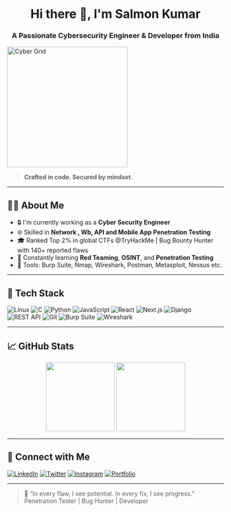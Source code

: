 <h1 align="center">Hi there 👋, I'm Salmon Kumar</h1>
<h3 align="center">A Passionate Cybersecurity Engineer & Developer from India</h3>

  
<img src="https://media.giphy.com/media/M9bRKfFHjW0xG/giphy.gif" width="280" alt="Cyber Grid" />

> **Crafted in code. Secured by mindset.**




---

## 🧑‍💻 About Me

- 🔒 I'm currently working as a **Cyber Security Engineer**
- 🌐 Skilled in **Network , Wb, API and Mobile App Penetration Testing**
- 🎓 Ranked Top 2% in global CTFs @TryHackMe | Bug Bounty Hunter with 140+ reported flaws
- 🚀 Constantly learning **Red Teaming**, **OSINT**, and **Penetration Testing**
- 🧰 Tools: Burp Suite, Nmap, Wireshark, Postman, Metasploit, Nessus etc.


---

## 🧰 Tech Stack

![Linux](https://img.shields.io/badge/Linux-FCC624?style=flat&logo=linux&logoColor=black)
![C](https://img.shields.io/badge/C-00599C?style=flat&logo=c&logoColor=white)
![Python](https://img.shields.io/badge/Python-14354C?style=flat&logo=python)
![JavaScript](https://img.shields.io/badge/JavaScript-F7DF1E?style=flat&logo=javascript&logoColor=black)
![React](https://img.shields.io/badge/React-20232A?style=flat&logo=react)
![Next.js](https://img.shields.io/badge/Next.js-000000?style=flat&logo=next.js)
![Django](https://img.shields.io/badge/Django-092E20?style=flat&logo=django)
![REST API](https://img.shields.io/badge/REST%20API-00599C?style=flat&logo=api&logoColor=white)
![Git](https://img.shields.io/badge/Git-F05032?style=flat&logo=git)
![Burp Suite](https://img.shields.io/badge/Burp%20Suite-FF6600?style=flat&logo=PortSwigger&logoColor=white)
![Wireshark](https://img.shields.io/badge/Wireshark-1679A7?style=flat&logo=wireshark)




---

## 📈 GitHub Stats

<p align="center">
  <img src="https://github-readme-stats.vercel.app/api?username=MrRockettt&show_icons=true&theme=radical" height="160" />
  <img src="https://github-readme-stats.vercel.app/api/top-langs/?username=MrRockettt&layout=compact&theme=radical" height="160" />
</p>

---

## 🔗 Connect with Me

[![LinkedIn](https://img.shields.io/badge/LinkedIn-blue?style=for-the-badge&logo=linkedin&logoColor=white)](https://www.linkedin.com/in/mrrockettt/)
[![Twitter](https://img.shields.io/badge/Twitter-black?style=for-the-badge&logo=twitter&logoColor=white)](https://x.com/mr_rockettt)
[![Instagram](https://img.shields.io/badge/Instagram-E4405F?style=for-the-badge&logo=instagram&logoColor=white)](https://www.instagram.com/mr_rockettt/)
[![Portfolio](https://img.shields.io/badge/Website-222?style=for-the-badge&logo=githubpages&logoColor=white)](https://mrrockettt.github.io/)

---

> 🔐 “In every flaw, I see potential. In every fix, I see progress.”  
>  Penetration Tester | Bug Hunter | Developer
